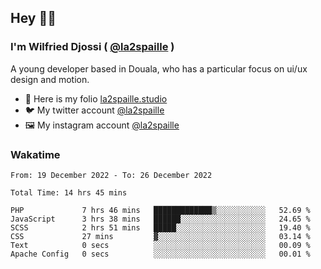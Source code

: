 ## Hey 👋🏾
### I'm Wilfried Djossi ( <a href="https://twitter.com/la2spaille/" target="_blank">@la2spaille</a> )
A young developer based in Douala, who has a particular focus on ui/ux design and motion.

- 🎨 Here is my folio [la2spaille.studio](https://la2spaille.studio/)
- 🐦 My twitter account [@la2spaille](https://twitter.com/la2spaille/)
- 🖼 My instagram account [@la2spaille](https://www.instagram.com/la2spaille/)

### Wakatime
<!--START_SECTION:waka-->

```text
From: 19 December 2022 - To: 26 December 2022

Total Time: 14 hrs 45 mins

PHP             7 hrs 46 mins   █████████████▒░░░░░░░░░░░   52.69 %
JavaScript      3 hrs 38 mins   ██████░░░░░░░░░░░░░░░░░░░   24.65 %
SCSS            2 hrs 51 mins   █████░░░░░░░░░░░░░░░░░░░░   19.40 %
CSS             27 mins         ▓░░░░░░░░░░░░░░░░░░░░░░░░   03.14 %
Text            0 secs          ░░░░░░░░░░░░░░░░░░░░░░░░░   00.09 %
Apache Config   0 secs          ░░░░░░░░░░░░░░░░░░░░░░░░░   00.01 %
```

<!--END_SECTION:waka-->
<!--
**la2spaille/la2spaille** is a ✨ _special_ ✨ repository because its `README.md` (this file) appears on your GitHub profile.

Here are some ideas to get you started:

- 🔭 I’m currently working on ...
- 🌱 I’m currently learning ...
- 👯 I’m looking to collaborate on ...
- 🤔 I’m looking for help with ...
- 💬 Ask me about ...
- 📫 How to reach me: ...
- 😄 Pronouns: ...
- ⚡ Fun fact: ...
-->

